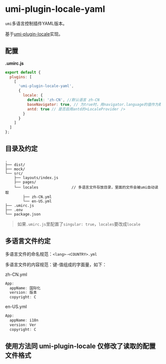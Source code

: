 # umi-plugin-locale-yaml

`umi`多语言控制插件YAML版本。

基于[umi-plugin-locale](https://github.com/umijs/umi/tree/master/packages/umi-plugin-locale)实现。

## 配置

**.umirc.js**

```js
export default {
  plugins: [
    [
      'umi-plugin-locale-yaml',
      {
        locale: {
          default: 'zh-CN', //默认语言 zh-CN
          baseNavigator: true, // 为true时，用navigator.language的值作为默认语言
          antd: true // 是否启用antd的<LocaleProvider />
        }
      }
    ]
  ]
};
```

## 目录及约定

```
.
├── dist/                          
├── mock/                         
└── src/                          
    ├── layouts/index.js          
    ├── pages/                    
    └── locales               // 多语言文件存放目录，里面的文件会被umi自动读取
        ├── zh-CN.yml
        └── en-US.yml
├── .umirc.js                     
├── .env                          
└── package.json
```


>如果`.umirc.js`里配置了`singular: true`，`locales`要改成`locale`


## 多语言文件约定

多语言文件的命名规范：`<lang>-<COUNTRY>.yml`


多语言文件的内容规范：键-值组成的字面量，如下：

zh-CN.yml

```javascript
App:
  appName: 国际化
  version: 版本
  copyright: C
```

en-US.yml

```javascript
App:
  appName: i18n
  version: Ver
  copyright: C
```

## 使用方法同 umi-plugin-locale  仅修改了读取的配置文件格式
